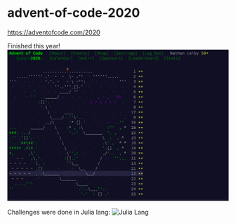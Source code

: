 # advent-of-code-2020

https://adventofcode.com/2020

Finished this year!
![AOC 2020 Complete](https://raw.githubusercontent.com/nathanleiby/advent-of-code-2020/main/aoc2020.png)

Challenges were done in Julia lang:
![Julia Lang](https://julialang.org/assets/infra/logo.svg)
